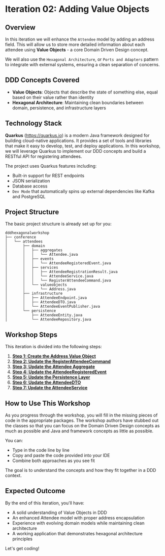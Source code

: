 # Iteration 02: Adding Value Objects

## Overview

In this iteration we will enhance the `Attendee` model by adding an address field. This will allow us to store more detailed information about each attendee using **Value Objects** - a core Domain Driven Design concept.

We will also use the `Hexagonal Architecture`, or `Ports and Adapters` pattern to integrate with external systems, ensuring a clean separation of concerns.

## DDD Concepts Covered

- **Value Objects**: Objects that describe the state of something else, equal based on their value rather than identity
- **Hexagonal Architecture**: Maintaining clean boundaries between domain, persistence, and infrastructure layers

## Technology Stack

**Quarkus** (https://quarkus.io) is a modern Java framework designed for building cloud-native applications. It provides a set of tools and libraries that make it easy to develop, test, and deploy applications. In this workshop, we will leverage Quarkus to implement our DDD concepts and build a RESTful API for registering attendees.

The project uses Quarkus features including:

- Built-in support for REST endpoints
- JSON serialization
- Database access
- `Dev Mode` that automatically spins up external dependencies like Kafka and PostgreSQL

## Project Structure

The basic project structure is already set up for you:

```text
dddhexagonalworkshop
├── conference
│   └── attendees
│       ├── domain
│       │   ├── aggregates
│       │   │   └── Attendee.java
│       │   ├── events
│       │   │   └── AttendeeRegisteredEvent.java
│       │   ├── services
│       │   │   ├── AttendeeRegistrationResult.java
│       │   │   └── AttendeeService.java
│       │   │   └── RegisterAttendeeCommand.java
│       │   └── valueobjects
│       │       └── Address.java
│       ├── infrastructure
│       │   ├── AttendeeEndpoint.java
│       │   ├── AttendeeDTO.java
│       │   └── AttendeeEventPublisher.java
│       └── persistence
│           ├── AttendeeEntity.java
│           └── AttendeeRepository.java
```

## Workshop Steps

This iteration is divided into the following steps:

1. **[Step 1: Create the Address Value Object](step1-address-value-object.md)**
2. **[Step 2: Update the RegisterAttendeeCommand](step2-update-command.md)**
3. **[Step 3: Update the Attendee Aggregate](step3-update-attendee.md)**
4. **[Step 4: Update the AttendeeRegisteredEvent](step4-update-event.md)**
5. **[Step 5: Update the Persistence Layer](step5-update-persistence.md)**
6. **[Step 6: Update the AttendeeDTO](step6-update-dto.md)**
7. **[Step 7: Update the AttendeeService](step7-update-service.md)**

## How to Use This Workshop

As you progress through the workshop, you will fill in the missing pieces of code in the appropriate packages. The workshop authors have stubbed out the classes so that you can focus on the Domain Driven Design concepts as much as possible and Java and framework concepts as little as possible.

You can:

- Type in the code line by line
- Copy and paste the code provided into your IDE
- Combine both approaches as you see fit

The goal is to understand the concepts and how they fit together in a DDD context.

## Expected Outcome

By the end of this iteration, you'll have:

- A solid understanding of Value Objects in DDD
- An enhanced Attendee model with proper address encapsulation
- Experience with evolving domain models while maintaining clean architecture
- A working application that demonstrates hexagonal architecture principles

Let's get coding!

